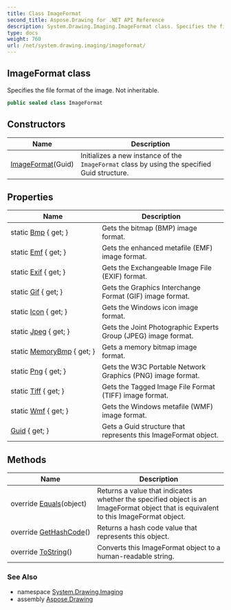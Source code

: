 ```yaml
---
title: Class ImageFormat
second_title: Aspose.Drawing for .NET API Reference
description: System.Drawing.Imaging.ImageFormat class. Specifies the file format of the image. Not inheritable
type: docs
weight: 760
url: /net/system.drawing.imaging/imageformat/
---
```

## ImageFormat class

Specifies the file format of the image. Not inheritable.

```csharp
public sealed class ImageFormat
```

## Constructors

| Name | Description |
| --- | --- |
| [ImageFormat](imageformat/)(Guid) | Initializes a new instance of the `ImageFormat` class by using the specified Guid structure. |

## Properties

| Name | Description |
| --- | --- |
| static [Bmp](../../system.drawing.imaging/imageformat/bmp/) { get; } | Gets the bitmap (BMP) image format. |
| static [Emf](../../system.drawing.imaging/imageformat/emf/) { get; } | Gets the enhanced metafile (EMF) image format. |
| static [Exif](../../system.drawing.imaging/imageformat/exif/) { get; } | Gets the Exchangeable Image File (EXIF) format. |
| static [Gif](../../system.drawing.imaging/imageformat/gif/) { get; } | Gets the Graphics Interchange Format (GIF) image format. |
| static [Icon](../../system.drawing.imaging/imageformat/icon/) { get; } | Gets the Windows icon image format. |
| static [Jpeg](../../system.drawing.imaging/imageformat/jpeg/) { get; } | Gets the Joint Photographic Experts Group (JPEG) image format. |
| static [MemoryBmp](../../system.drawing.imaging/imageformat/memorybmp/) { get; } | Gets a memory bitmap image format. |
| static [Png](../../system.drawing.imaging/imageformat/png/) { get; } | Gets the W3C Portable Network Graphics (PNG) image format. |
| static [Tiff](../../system.drawing.imaging/imageformat/tiff/) { get; } | Gets the Tagged Image File Format (TIFF) image format. |
| static [Wmf](../../system.drawing.imaging/imageformat/wmf/) { get; } | Gets the Windows metafile (WMF) image format. |
| [Guid](../../system.drawing.imaging/imageformat/guid/) { get; } | Gets a Guid structure that represents this ImageFormat object. |

## Methods

| Name | Description |
| --- | --- |
| override [Equals](../../system.drawing.imaging/imageformat/equals/)(object) | Returns a value that indicates whether the specified object is an ImageFormat object that is equivalent to this ImageFormat object. |
| override [GetHashCode](../../system.drawing.imaging/imageformat/gethashcode/)() | Returns a hash code value that represents this object. |
| override [ToString](../../system.drawing.imaging/imageformat/tostring/)() | Converts this ImageFormat object to a human-readable string. |

### See Also

* namespace [System.Drawing.Imaging](../../system.drawing.imaging/)
* assembly [Aspose.Drawing](../../)


